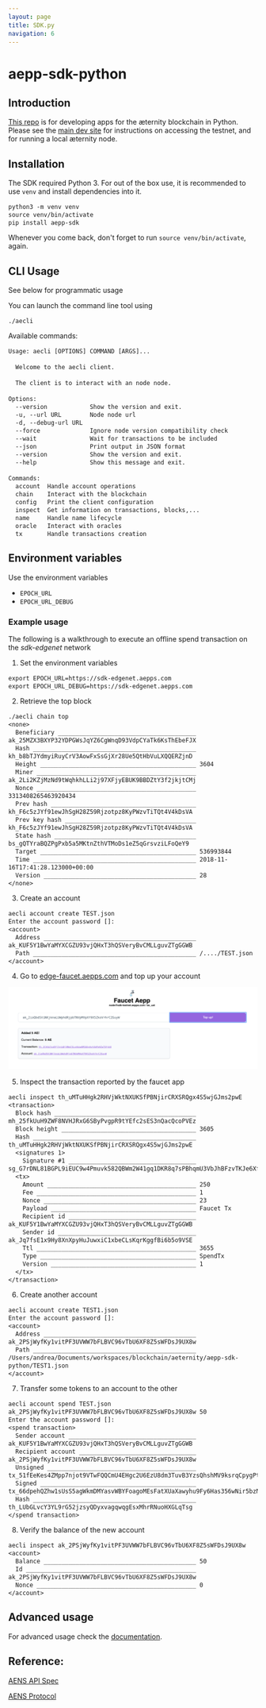 ```yaml
---
layout: page
title: SDK.py
navigation: 6
---
```


# aepp-sdk-python

## Introduction

[This repo](https://github.com/aeternity/aepp-sdk-python) is for developing apps for the æternity blockchain in Python. Please see the [main dev site](https://dev.aepps.com) for instructions on accessing the testnet, and for running a local æternity node.

## Installation

The SDK required Python 3. For out of the box use, it is recommended to use
`venv` and install dependencies into it.

```
python3 -m venv venv
source venv/bin/activate
pip install aepp-sdk
```

Whenever you come back, don't forget to run `source venv/bin/activate`, again.

## CLI Usage

See below for programmatic usage

You can launch the command line tool using

```
./aecli
```

Available commands:

```
Usage: aecli [OPTIONS] COMMAND [ARGS]...

  Welcome to the aecli client.

  The client is to interact with an node node.

Options:
  --version            Show the version and exit.
  -u, --url URL        Node node url
  -d, --debug-url URL
  --force              Ignore node version compatibility check
  --wait               Wait for transactions to be included
  --json               Print output in JSON format
  --version            Show the version and exit.
  --help               Show this message and exit.

Commands:
  account  Handle account operations
  chain    Interact with the blockchain
  config   Print the client configuration
  inspect  Get information on transactions, blocks,...
  name     Handle name lifecycle
  oracle   Interact with oracles
  tx       Handle transactions creation
```

## Environment variables

Use the environment variables
- `EPOCH_URL`
- `EPOCH_URL_DEBUG`

### Example usage

The following is a walkthrough to execute an offline spend transaction on the *sdk-edgenet* network

1. Set the environment variables
```
export EPOCH_URL=https://sdk-edgenet.aepps.com
export EPOCH_URL_DEBUG=https://sdk-edgenet.aepps.com
```
2. Retrieve the top block
```
./aecli chain top
<none>
  Beneficiary _______________________________________ ak_25MZX3BXYP32YDPGWsJqYZ6CgWnqD93VdpCYaTk6KsThEbeFJX
  Hash ______________________________________________ kh_b8bTJYdmyiRuyCrV3AowFxSsGjXr28Ue5QtHbVuLXQQERZjnD
  Height ____________________________________________ 3604
  Miner _____________________________________________ ak_2Li2KZjMzNd9tWqhkhLLi2j97XFjyEBUK9BBDZtY3f2jkjtCMj
  Nonce _____________________________________________ 3313408265463920434
  Prev hash _________________________________________ kh_F6c5zJYf91ewJhSgH28Z59Rjzotpz8KyPWzvTiTQt4V4kDsVA
  Prev key hash _____________________________________ kh_F6c5zJYf91ewJhSgH28Z59Rjzotpz8KyPWzvTiTQt4V4kDsVA
  State hash ________________________________________ bs_gQTYraBQZPgPxb5a5MKtnZthVTMoDs1eZ5qGrsvziLFoQeY9
  Target ____________________________________________ 536993844
  Time ______________________________________________ 2018-11-16T17:41:28.123000+00:00
  Version ___________________________________________ 28
</none>
```

3. Create an account

```
aecli account create TEST.json
Enter the account password []:
<account>
  Address ___________________________________________ ak_KUF5Y1BwYaMYXCGZU93vjQHxT3hQSVeryBvCMLLguvZTgGGWB
  Path ______________________________________________ /..../TEST.json
</account>
```

4. Go to [edge-faucet.aepps.com](https://edge-faucet.aepps.com) and top up your account

![](docs/assets/images/faucet.png)

5. Inspect the transaction reported by the faucet app
```
aecli inspect th_uMTuHHgk2RHVjWktNXUKSfPBNjirCRXSRQgx4S5wjGJms2pwE
<transaction>
  Block hash ________________________________________ mh_25fkUuH9ZWF8NVHJRxG6SByPvgpR9tYEfc2sES3nQacQcoPVEz
  Block height ______________________________________ 3605
  Hash ______________________________________________ th_uMTuHHgk2RHVjWktNXUKSfPBNjirCRXSRQgx4S5wjGJms2pwE
  <signatures 1>
    Signature #1 ____________________________________ sg_G7rDNL81BGPL9iEUC9w4Pmuvk582QBWm2W41gq1DKR8q7sPBhqmU3VbJhBFzvTKJe6XfkRDWd1rF6kmF86aqyw78g6G76
  <tx>
    Amount __________________________________________ 250
    Fee _____________________________________________ 1
    Nonce ___________________________________________ 23
    Payload _________________________________________ Faucet Tx
    Recipient id ____________________________________ ak_KUF5Y1BwYaMYXCGZU93vjQHxT3hQSVeryBvCMLLguvZTgGGWB
    Sender id _______________________________________ ak_Jq7fsE1x9Hy8XnXpyHuJuwxiC1xbeCLsKqrKggfBi6b5o9VSE
    Ttl _____________________________________________ 3655
    Type ____________________________________________ SpendTx
    Version _________________________________________ 1
  </tx>
</transaction>
```

6. Create another account

```
aecli account create TEST1.json
Enter the account password []:
<account>
  Address ___________________________________________ ak_2PSjWyfKy1vitPF3UVWW7bFLBVC96vTbU6XF8Z5sWFDsJ9UX8w
  Path ______________________________________________ /Users/andrea/Documents/workspaces/blockchain/aeternity/aepp-sdk-python/TEST1.json
</account>
```


7. Transfer some tokens to an account to the other

```
aecli account spend TEST.json ak_2PSjWyfKy1vitPF3UVWW7bFLBVC96vTbU6XF8Z5sWFDsJ9UX8w 50
Enter the account password []:
<spend transaction>
  Sender account ____________________________________ ak_KUF5Y1BwYaMYXCGZU93vjQHxT3hQSVeryBvCMLLguvZTgGGWB
  Recipient account _________________________________ ak_2PSjWyfKy1vitPF3UVWW7bFLBVC96vTbU6XF8Z5sWFDsJ9UX8w
  Unsigned __________________________________________ tx_51fEeKes4ZMpp7njot9VTwFQQCmU4EHgc2U6EzU8dm3TuvB3YzsQhshMV9ksrqCpygPtQyHoMxzC3XXW5QJmADyo8WUJogjrTtgkGXmB88JfVncVC6
  Signed ____________________________________________ tx_66dpehQZhw1sUsS5agWkmDMYasvWBYFoagoMEsFatXUaXawyhu9Fy6Has356wNir5bzN567qtLTSxmYr2LpEFN6DMpktFp2YPWtfmGAm8Wcjr2qcXWHS32dBMA1va3CfkS7o5bdzFVVjohhVaN2BPnECJBnJGJHBdJBuQCadeCnY4PWEH5dbdGij3iLADgBjRCCyGomQsuz594heQL8Bhaf
  Hash ______________________________________________ th_LUbGLvcY3YL9rG52jzsyQDyxvagqwqgEsxMhrRNuoHXGLqTsg
</spend transaction>
```

8. Verify the balance of the new account
```
aecli inspect ak_2PSjWyfKy1vitPF3UVWW7bFLBVC96vTbU6XF8Z5sWFDsJ9UX8w
<account>
  Balance ___________________________________________ 50
  Id ________________________________________________ ak_2PSjWyfKy1vitPF3UVWW7bFLBVC96vTbU6XF8Z5sWFDsJ9UX8w
  Nonce _____________________________________________ 0
</account>
```

## Advanced usage

For advanced usage check the [documentation](docs).


## Reference:

[AENS API Spec](https://github.com/aeternity/protocol/blob/master/node/api/naming_system_api_usage.md)

[AENS Protocol](https://github.com/aeternity/protocol/blob/master/AENS.md)
